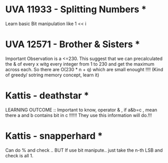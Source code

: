 # UVA 11933 - Splitting Numbers *
Learn basic Bit manipulation like  1 << i 

# UVA 12571 - Brother & Sisters *
Important Observation is a <=230. This suggest that we can precalculated the & of every x witg every integer from 1 to 230 and get the maximum across each.
So there are O(230 * n + q) which are small enought !!!! (Kind of greedy/ sotring memory concept, learn it) 

# Kattis - deathstar *
LEARNING OUTCOME :: Important to know,  operator & , if a&b=c , mean there a  and b  contains bit in c !!!!!!
They use this information will do.!!!

# Kattis - snapperhard *
Can do % and check .. 
BUT If use bit manipute..
just take the n-th LSB and check is all 1.
